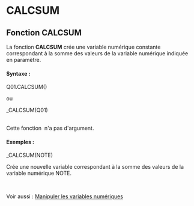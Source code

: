 # CALCSUM

## Fonction CALCSUM

La fonction **CALCSUM** crée une variable numérique constante correspondant à la somme des valeurs de la variable numérique indiquée en paramètre.

#### Syntaxe :&nbsp;

Q01.CALCSUM()

ou

\_CALCSUM(Q01)

\
Cette fonction&nbsp; n'a pas d'argument.

#### Exemples :

\_CALCSUM(NOTE)

Crée une nouvelle variable correspondant à la somme des valeurs de la variable numérique NOTE.

&nbsp;

Voir aussi : [Manipuler les variables numériques](<Manipulerlesvariablesnumeriques1.md>)